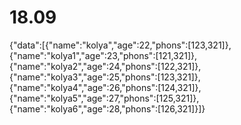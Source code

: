 # 18.09

{"data":[{"name":"kolya","age":22,"phons":[123,321]},{"name":"kolya1","age":23,"phons":[121,321]},{"name":"kolya2","age":24,"phons":[122,321]},{"name":"kolya3","age":25,"phons":[123,321]},{"name":"kolya4","age":26,"phons":[124,321]},{"name":"kolya5","age":27,"phons":[125,321]},{"name":"kolya6","age":28,"phons":[126,321]}]}
